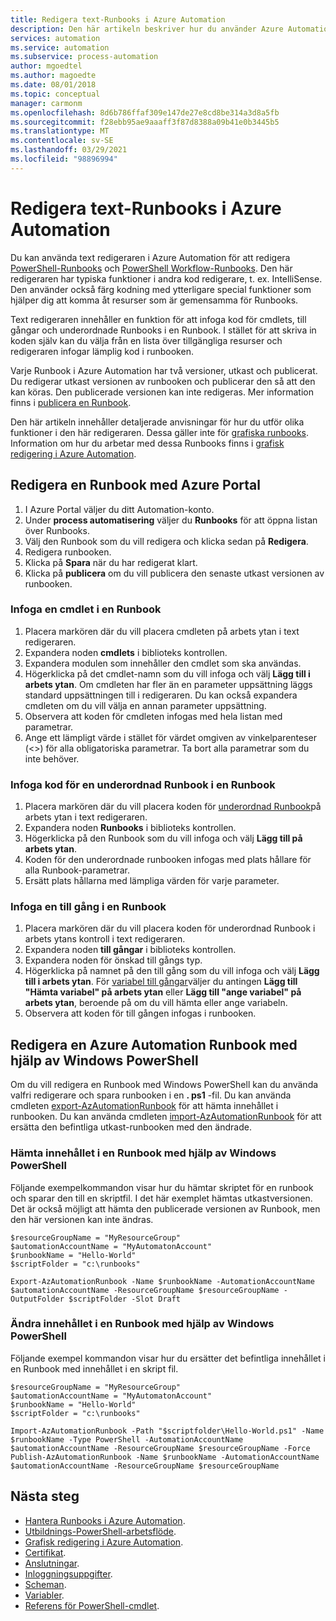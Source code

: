 ```yaml
---
title: Redigera text-Runbooks i Azure Automation
description: Den här artikeln beskriver hur du använder Azure Automation text redigeraren för att arbeta med PowerShell-och PowerShell Workflow-Runbooks.
services: automation
ms.service: automation
ms.subservice: process-automation
author: mgoedtel
ms.author: magoedte
ms.date: 08/01/2018
ms.topic: conceptual
manager: carmonm
ms.openlocfilehash: 8d6b786ffaf309e147de27e8cd8be314a3d8a5fb
ms.sourcegitcommit: f28ebb95ae9aaaff3f87d8388a09b41e0b3445b5
ms.translationtype: MT
ms.contentlocale: sv-SE
ms.lasthandoff: 03/29/2021
ms.locfileid: "98896994"
---
```

# <a name="edit-textual-runbooks-in-azure-automation"></a>Redigera text-Runbooks i Azure Automation

Du kan använda text redigeraren i Azure Automation för att redigera [PowerShell-Runbooks](automation-runbook-types.md#powershell-runbooks) och [PowerShell Workflow-Runbooks](automation-runbook-types.md#powershell-workflow-runbooks). Den här redigeraren har typiska funktioner i andra kod redigerare, t. ex. IntelliSense. Den använder också färg kodning med ytterligare special funktioner som hjälper dig att komma åt resurser som är gemensamma för Runbooks. 

Text redigeraren innehåller en funktion för att infoga kod för cmdlets, till gångar och underordnade Runbooks i en Runbook. I stället för att skriva in koden själv kan du välja från en lista över tillgängliga resurser och redigeraren infogar lämplig kod i runbooken.

Varje Runbook i Azure Automation har två versioner, utkast och publicerat. Du redigerar utkast versionen av runbooken och publicerar den så att den kan köras. Den publicerade versionen kan inte redigeras. Mer information finns i [publicera en Runbook](manage-runbooks.md#publish-a-runbook).

Den här artikeln innehåller detaljerade anvisningar för hur du utför olika funktioner i den här redigeraren. Dessa gäller inte för [grafiska runbooks](automation-runbook-types.md#graphical-runbooks). Information om hur du arbetar med dessa Runbooks finns i [grafisk redigering i Azure Automation](automation-graphical-authoring-intro.md).

## <a name="edit-a-runbook-with-the-azure-portal"></a>Redigera en Runbook med Azure Portal

1. I Azure Portal väljer du ditt Automation-konto.
2. Under **process automatisering** väljer du **Runbooks** för att öppna listan över Runbooks.
3. Välj den Runbook som du vill redigera och klicka sedan på **Redigera**.
4. Redigera runbooken.
5. Klicka på **Spara** när du har redigerat klart.
6. Klicka på **publicera** om du vill publicera den senaste utkast versionen av runbooken.

### <a name="insert-a-cmdlet-into-a-runbook"></a>Infoga en cmdlet i en Runbook

1. Placera markören där du vill placera cmdleten på arbets ytan i text redigeraren.
2. Expandera noden **cmdlets** i biblioteks kontrollen.
3. Expandera modulen som innehåller den cmdlet som ska användas.
4. Högerklicka på det cmdlet-namn som du vill infoga och välj **Lägg till i arbets ytan**. Om cmdleten har fler än en parameter uppsättning läggs standard uppsättningen till i redigeraren. Du kan också expandera cmdleten om du vill välja en annan parameter uppsättning.
5. Observera att koden för cmdleten infogas med hela listan med parametrar.
6. Ange ett lämpligt värde i stället för värdet omgiven av vinkelparenteser (<>) för alla obligatoriska parametrar. Ta bort alla parametrar som du inte behöver.

### <a name="insert-code-for-a-child-runbook-into-a-runbook"></a>Infoga kod för en underordnad Runbook i en Runbook

1. Placera markören där du vill placera koden för [underordnad Runbook](automation-child-runbooks.md)på arbets ytan i text redigeraren.
2. Expandera noden **Runbooks** i biblioteks kontrollen.
3. Högerklicka på den Runbook som du vill infoga och välj **Lägg till på arbets ytan**.
4. Koden för den underordnade runbooken infogas med plats hållare för alla Runbook-parametrar.
5. Ersätt plats hållarna med lämpliga värden för varje parameter.

### <a name="insert-an-asset-into-a-runbook"></a>Infoga en till gång i en Runbook

1. Placera markören där du vill placera koden för underordnad Runbook i arbets ytans kontroll i text redigeraren.
2. Expandera noden **till gångar** i biblioteks kontrollen.
3. Expandera noden för önskad till gångs typ.
4. Högerklicka på namnet på den till gång som du vill infoga och välj **Lägg till i arbets ytan**. För [variabel till gångar](./shared-resources/variables.md)väljer du antingen **Lägg till "Hämta variabel" på arbets ytan** eller **Lägg till "ange variabel" på arbets ytan**, beroende på om du vill hämta eller ange variabeln.
5. Observera att koden för till gången infogas i runbooken.

## <a name="edit-an-azure-automation-runbook-using-windows-powershell"></a>Redigera en Azure Automation Runbook med hjälp av Windows PowerShell

Om du vill redigera en Runbook med Windows PowerShell kan du använda valfri redigerare och spara runbooken i en **. ps1** -fil. Du kan använda cmdleten [export-AzAutomationRunbook](/powershell/module/Az.Automation/Export-AzAutomationRunbook) för att hämta innehållet i runbooken. Du kan använda cmdleten  [import-AzAutomationRunbook](/powershell/module/Az.Automation/import-azautomationrunbook) för att ersätta den befintliga utkast-runbooken med den ändrade.

### <a name="retrieve-the-contents-of-a-runbook-using-windows-powershell"></a>Hämta innehållet i en Runbook med hjälp av Windows PowerShell

Följande exempelkommandon visar hur du hämtar skriptet för en runbook och sparar den till en skriptfil. I det här exemplet hämtas utkastversionen. Det är också möjligt att hämta den publicerade versionen av Runbook, men den här versionen kan inte ändras.

```powershell-interactive
$resourceGroupName = "MyResourceGroup"
$automationAccountName = "MyAutomatonAccount"
$runbookName = "Hello-World"
$scriptFolder = "c:\runbooks"

Export-AzAutomationRunbook -Name $runbookName -AutomationAccountName $automationAccountName -ResourceGroupName $resourceGroupName -OutputFolder $scriptFolder -Slot Draft
```

### <a name="change-the-contents-of-a-runbook-using-windows-powershell"></a>Ändra innehållet i en Runbook med hjälp av Windows PowerShell

Följande exempel kommandon visar hur du ersätter det befintliga innehållet i en Runbook med innehållet i en skript fil. 

```powershell-interactive
$resourceGroupName = "MyResourceGroup"
$automationAccountName = "MyAutomatonAccount"
$runbookName = "Hello-World"
$scriptFolder = "c:\runbooks"

Import-AzAutomationRunbook -Path "$scriptfolder\Hello-World.ps1" -Name $runbookName -Type PowerShell -AutomationAccountName $automationAccountName -ResourceGroupName $resourceGroupName -Force
Publish-AzAutomationRunbook -Name $runbookName -AutomationAccountName $automationAccountName -ResourceGroupName $resourceGroupName
```

## <a name="next-steps"></a>Nästa steg

* [Hantera Runbooks i Azure Automation](manage-runbooks.md).
* [Utbildnings-PowerShell-arbetsflöde](automation-powershell-workflow.md).
* [Grafisk redigering i Azure Automation](automation-graphical-authoring-intro.md).
* [Certifikat](./shared-resources/certificates.md).
* [Anslutningar](automation-connections.md).
* [Inloggningsuppgifter](./shared-resources/credentials.md).
* [Scheman](./shared-resources/schedules.md).
* [Variabler](./shared-resources/variables.md).
* [Referens för PowerShell-cmdlet](/powershell/module/az.automation).
